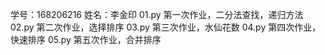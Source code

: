 学号：168206216  姓名：李金印
01.py 第一次作业，二分法查找，递归方法
02.py 第二次作业，选择排序
03.py 第三次作业，水仙花数
04.py 第四次作业，快速排序
05.py 第五次作业，合并排序
